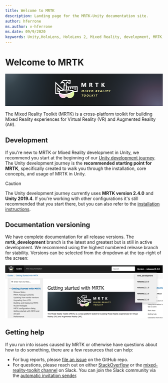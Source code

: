 ```yaml
---
title: Welcome to MRTK
description: Landing page for the MRTK-Unity documentation site.
author: hferrone
ms.author: v-hferrone
ms.date: 09/9/2020
keywords: Unity,HoloLens, HoloLens 2, Mixed Reality, development, MRTK,
---
```


# Welcome to MRTK

![MRTK Logo](features/images/MRTK_Logo_Rev.png)

The Mixed Reality Toolkit (MRTK) is a cross-platform toolkit for building Mixed Reality experiences for Virtual Reality (VR) and Augmented Reality (AR).

## Development

If you're new to MRTK or Mixed Reality development in Unity, we recommend you start at the beginning of our [Unity development journey](https://docs.microsoft.com/windows/mixed-reality/unity-development-overview?tabs=mrtk%2Chl2). The Unity development journey is the **recommended starting point for MRTK**, specifically created to walk you through the installation, core concepts, and usage of MRTK in Unity.

> [!CAUTION]
> The Unity development journey currently uses **MRTK version 2.4.0** and **Unity 2019.4**. If you're working with other configurations it's still recommended that you start there, but you can also refer to the [installation instructions](Installation.md).

## Documentation versioning

We have complete documentation for all release versions. The **mrtk_development** branch is the latest and greatest but is still in active development. We recommend using the highest numbered release branch for stability. Versions can be selected from the dropdown at the top-right of the screen:

![MRTK version reference](features/images/MRTK-Doc-Versions.png)

## Getting help

If you run into issues caused by MRTK or otherwise have questions about how to do something, there are a few resources that can help:

* For bug reports, please [file an issue](https://github.com/microsoft/MixedRealityToolkit-Unity/issues/new/choose) on the GitHub repo.
* For questions, please reach out on either [StackOverflow](https://stackoverflow.com/questions/tagged/mrtk) or the [mixed-reality-toolkit channel](https://holodevelopers.slack.com/messages/C2H4HT858) on Slack. You can join the Slack community via the [automatic invitation sender](https://holodevelopersslack.azurewebsites.net/).
